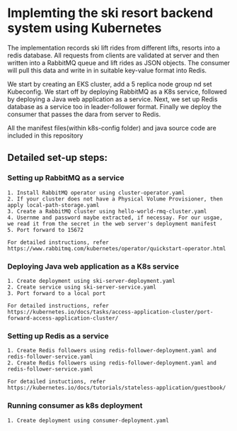 # Implemting the ski resort backend system using Kubernetes
The implementation records ski lift rides from different lifts, resorts into a redis database. All requests from clients are validated at server and then written into a RabbitMQ queue and lift rides as JSON objects.
The consumer will pull this data and write in in suitable key-value format into Redis.

We start by creating an EKS cluster, add a 5 replica node group nd set Kubeconfig. We start off by deploying RabbitMQ as a K8s service, followed by deploying a Java web application as a service. Next, we set up Redis database as a service too in leader-follower format. Finally we deploy the consumer that passes the dara from server to Redis.

All the manifest files(within k8s-config folder) and java source code are included in this repository

## Detailed set-up steps:
### Setting up RabbitMQ as a service
    1. Install RabbitMQ operator using cluster-operator.yaml
    2. If your cluster does not have a Physical Volume Provisioner, then apply local-path-storage.yaml
    3. Create a RabbitMQ cluster using hello-world-rmq-cluster.yaml
    4. Usernme and password maybe extracted, if necessay. For our usgae, we read it from the secret in the web server's deployment manifest
    5. Port forward to 15672

    For detailed instructions, refer https://www.rabbitmq.com/kubernetes/operator/quickstart-operator.html
    
### Deploying Java web application as a K8s service
    1. Create deployment using ski-server-deployment.yaml
    2. Create service using ski-server-service.yaml
    3. Port forward to a local port 
    
    For detailed instructions, refer https://kubernetes.io/docs/tasks/access-application-cluster/port-forward-access-application-cluster/ 
    
### Setting up Redis as a service
    1. Create Redis followers using redis-follower-deployment.yaml and redis-follower-service.yaml
    2. Create Redis followers using redis-follower-deployment.yaml and redis-follower-service.yaml

    For detailed instuctions, refer https://kubernetes.io/docs/tutorials/stateless-application/guestbook/
    
### Running consumer as k8s deployment
    1. Create deployment using consumer-deployment.yaml

